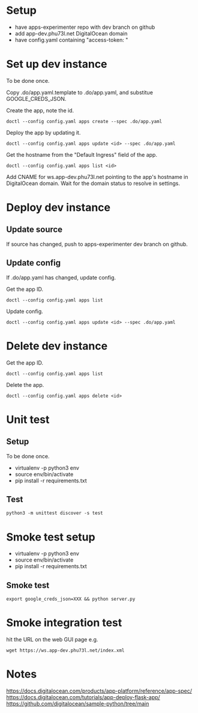 # Setup

- have apps-experimenter repo with dev branch on github
- add app-dev.phu73l.net DigitalOcean domain
- have config.yaml containing "access-token: <token>"

# Set up dev instance

To be done once.

Copy .do/app.yaml.template to .do/app.yaml, and substitue GOOGLE_CREDS_JSON.

Create the app, note the id.

    doctl --config config.yaml apps create --spec .do/app.yaml
    
Deploy the app by updating it.

    doctl --config config.yaml apps update <id> --spec .do/app.yaml 

Get the hostname from the "Default Ingress" field of the app.

    doctl --config config.yaml apps list <id>

Add CNAME for ws.app-dev.phu73l.net pointing to the app's hostname in DigitalOcean domain. Wait for the domain status to resolve in settings.

# Deploy dev instance

## Update source

If source has changed, push to apps-experimenter dev branch on github.

## Update config

If .do/app.yaml has changed, update config.

Get the app ID.

    doctl --config config.yaml apps list

Update config.

    doctl --config config.yaml apps update <id> --spec .do/app.yaml 

# Delete dev instance

Get the app ID.

    doctl --config config.yaml apps list

Delete the app.

    doctl --config config.yaml apps delete <id>

# Unit test

## Setup

To be done once.

- virtualenv -p python3 env
- source env/bin/activate
- pip install -r requirements.txt

## Test

    python3 -m unittest discover -s test

# Smoke test setup

- virtualenv -p python3 env
- source env/bin/activate
- pip install -r requirements.txt

## Smoke test

    export google_creds_json=XXX && python server.py

# Smoke integration test

hit the URL on the web GUI page e.g.

    wget https://ws.app-dev.phu73l.net/index.xml

# Notes

https://docs.digitalocean.com/products/app-platform/reference/app-spec/
https://docs.digitalocean.com/tutorials/app-deploy-flask-app/
https://github.com/digitalocean/sample-python/tree/main
